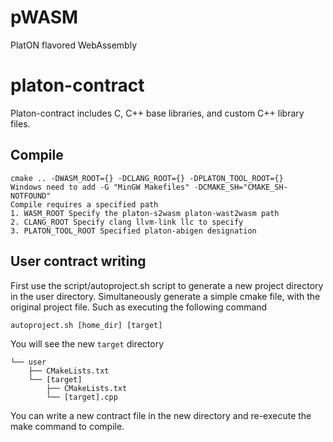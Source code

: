 # pWASM

PlatON flavored WebAssembly

# platon-contract

Platon-contract includes C, C++ base libraries, and custom C++ library files.

## Compile

```
cmake .. -DWASM_ROOT={} -DCLANG_ROOT={} -DPLATON_TOOL_ROOT={}
Windows need to add -G "MinGW Makefiles" -DCMAKE_SH="CMAKE_SH-NOTFOUND"
Compile requires a specified path
1. WASM_ROOT Specify the platon-s2wasm platon-wast2wasm path
2. CLANG_ROOT Specify clang llvm-link llc to specify
3. PLATON_TOOL_ROOT Specified platon-abigen designation
```

## User contract writing

First use the script/autoproject.sh script to generate a new project directory in the user directory. Simultaneously generate a simple cmake file, with the original project file.
Such as executing the following command

```
autoproject.sh [home_dir] [target]
```

You will see the new `target` directory

```
└── user
    ├── CMakeLists.txt
    └── [target]
        ├── CMakeLists.txt
        └── [target].cpp
```

You can write a new contract file in the new directory and re-execute the make command to compile.
